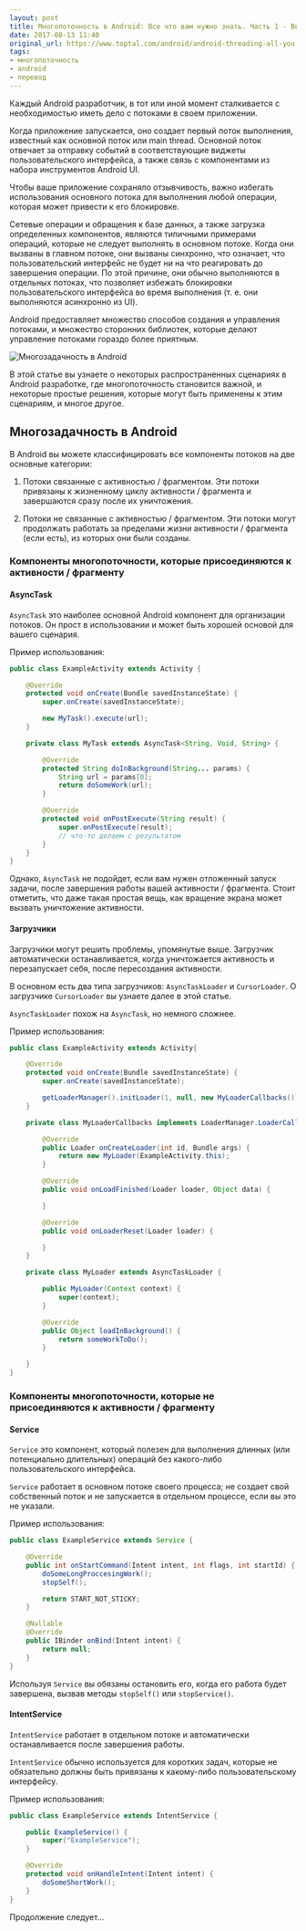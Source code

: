```yaml
---
layout: post
title: Многопоточность в Android: Все что вам нужно знать. Часть 1 - Введение
date: 2017-08-13 11:40
original_url: https://www.toptal.com/android/android-threading-all-you-need-to-know
tags:
- многопоточность
- android
- перевод
---
```


Каждый Android разработчик, в тот или иной момент сталкивается с необходимостью иметь дело с потоками в своем приложении.

Когда приложение запускается, оно создает первый поток выполнения, известный как основной поток или main thread. Основной поток отвечает за отправку событий в соответствующие виджеты пользовательского интерфейса, а также связь с компонентами из набора инструментов Android UI.

Чтобы ваше приложение сохраняло отзывчивость, важно избегать использования основного потока для выполнения любой операции, которая может привести к его блокировке.

 Сетевые операции и обращения к базе данных, а также загрузка определенных компонентов, являются типичными примерами операций, которые не следует выполнять в основном потоке. Когда они вызваны в главном потоке, они вызваны синхронно, что означает, что пользовательский интерфейс не будет ни на что реагировать до завершения операции.  По этой причине, они обычно выполняются в отдельных потоках, что позволяет избежать блокировки пользовательского интерфейса во время выполнения (т. е. они выполняются асинхронно из UI).

Android предоставляет множество способов создания и управления потоками, и множество сторонних библиотек, которые делают управление потоками гораздо более приятным.

![Многозадачность в Android](https://uploads.toptal.io/blog/image/122375/toptal-blog-image-1489079683857-fb445c27f8f0fe4d4a94d4731b1d669e.jpg)

В этой статье вы узнаете о некоторых распространенных сценариях в Android разработке, где многопоточность становится важной, и некоторые простые решения, которые могут быть применены к этим сценариям, и многое другое.

## Многозадачность в Android

 В Android вы можете классифицировать все компоненты потоков на две основные категории:
1. Потоки связанные с активностью / фрагментом.
Эти потоки привязаны к жизненному циклу активности / фрагмента и завершаются сразу после их уничтожения.

2. Потоки не связанные с активностью / фрагментом.
Эти потоки могут продолжать работать за пределами жизни активности / фрагмента (если есть), из которых они были созданы.


### Компоненты многопоточности, которые присоединяются к активности / фрагменту

#### AsyncTask

`AsyncTask` это наиболее основной Android компонент для организации потоков. Он прост в использовании и может быть хорошей основой для вашего сценария.

Пример использования:

```java
public class ExampleActivity extends Activity {

	@Override
	protected void onCreate(Bundle savedInstanceState) {
		super.onCreate(savedInstanceState);

		new MyTask().execute(url);
	}

	private class MyTask extends AsyncTask<String, Void, String> {

		@Override
		protected String doInBackground(String... params) {
			String url = params[0];
			return doSomeWork(url);
		}

		@Override
		protected void onPostExecute(String result) {
			super.onPostExecute(result);
			// что-то делаем с результатом
		}
	}
}
```

Однако, `AsyncTask` не подойдет, если вам нужен отложенный запуск задачи, после завершения работы вашей активности / фрагмента. Стоит отметить, что даже такая простая вещь, как вращение экрана может вызвать уничтожение активности.

#### Загрузчики

Загрузчики могут решить проблемы, упомянутые выше. Загрузчик автоматически останавливается, когда уничтожается активность и перезапускает себя, после пересоздания активности.

В основном есть два типа загрузчиков: `AsyncTaskLoader` и `CursorLoader`. О загрузчике `CursorLoader` вы узнаете далее в этой статье.

`AsyncTaskLoader` похож на `AsyncTask`, но немного сложнее.

Пример использования:

```java
public class ExampleActivity extends Activity{

	@Override
	protected void onCreate(Bundle savedInstanceState) {
		super.onCreate(savedInstanceState);

		getLoaderManager().initLoader(1, null, new MyLoaderCallbacks());
	}

	private class MyLoaderCallbacks implements LoaderManager.LoaderCallbacks {

		@Override
		public Loader onCreateLoader(int id, Bundle args) {
			return new MyLoader(ExampleActivity.this);
		}

		@Override
		public void onLoadFinished(Loader loader, Object data) {

		}

		@Override
		public void onLoaderReset(Loader loader) {

		}
	}

	private class MyLoader extends AsyncTaskLoader {

		public MyLoader(Context context) {
			super(context);
		}

		@Override
		public Object loadInBackground() {
			return someWorkToDo();
		}

	}
}
```

### Компоненты многопоточности, которые не присоединяются к активности / фрагменту

#### Service

`Service` это компонент, который полезен для выполнения длинных (или потенциально длительных) операций без какого-либо пользовательского интерфейса.

`Service` работает в основном потоке своего процесса; не создает свой собственный поток и не запускается в отдельном процессе, если вы это не указали.

Пример использования:
```java
public class ExampleService extends Service {

	@Override
	public int onStartCommand(Intent intent, int flags, int startId) {
		doSomeLongProccesingWork();
		stopSelf();

		return START_NOT_STICKY;
	}

	@Nullable
	@Override
	public IBinder onBind(Intent intent) {
		return null;
	}
}
```
Используя `Service` вы обязаны остановить его, когда его работа будет завершена, вызвав методы `stopSelf()` или `stopService()`.

#### IntentService

`IntentService` работает в отдельном потоке и автоматически останавливается после завершения работы.

`IntentService` обычно используется для коротких задач, которые не обязательно должны быть привязаны к какому-либо пользовательскому интерфейсу.

Пример использования:
```java
public class ExampleService extends IntentService {

	public ExampleService() {
		super("ExampleService");
	}

	@Override
	protected void onHandleIntent(Intent intent) {
		doSomeShortWork();
	}
}
```

Продолжение следует...